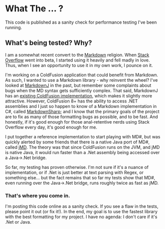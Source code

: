 # What The ... ?

This code is published as a sanity check for performance testing I've been running.

## What's being tested? Why?

I am a somewhat recent convert to the [Markdown](http://daringfireball.net/projects/markdown/) religion. When [Stack Overflow](http://www.stackoverflow.com) went into beta, I started using it heavily and fell madly in love. Thus, when I see an opportunity to use it in my own work, I pounce on it.

I'm working on a ColdFusion application that could benefit from Markdown. As such, I wanted to use a Markdown library - why reinvent the wheel? I've looked at [MarkdownJ](http://code.google.com/p/markdownj/) in the past, but remember some complaints about bugs when the MD syntax gets sufficiently complex. That said, MarkdownJ has an [existing ColdFusion implementation](http://cfxmarkdown.riaforge.org/), which makes it slightly more attractive. However, ColdFusion 8+ has the ability to access .NET assemblies and I just so happen to know of a Markdown implementation in C#, called [MarkdownSharp](http://code.google.com/p/markdownsharp/); and I know that the primary goals of the project are to fix as many of those formatting bugs as possible, and to be fast. And honestly, if it's good enough for those anal-retentive nerds using Stack Overflow every day, it's good enough for me.

I put together a reference implementation to start playing with MD#, but was quickly alerted by some friends that there is a native Java port of MD#, called [jMD](http://github.com/cletus/jmd). The theory was that since ColdFusion runs on the JVM, and jMD is native Java, it would run faster than a .Net assembly being accessed over a Java->.Net bridge.

So far, my testing has proven otherwise. I'm not sure if it's a nuance of implementation, or if .Net is just better at text parsing with Regex, or something else... but the fact remains that so far my tests show that MD#, even running over the Java->.Net bridge, runs roughly twice as fast as jMD.

### That's where you come in.

I'm posting this code online as a sanity check. If you see a flaw in the tests, please point it out (or fix it!). In the end, my goal is to use the fastest library with the best formatting for my project. I have no agenda: I don't care if it's .Net or Java.
